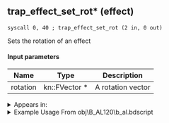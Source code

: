 ## trap_effect_set_rot* (effect)

`syscall 0, 40 ; trap_effect_set_rot (2 in, 0 out)`

Sets the rotation of an effect

#### Input parameters
| Name | Type | Description
|------|------|------------
| rotation   | kn::FVector *   | A rotation vector




<details>
	<summary>Appears in:</summary>
| filename | Entity (obj)
|----------|-------------
| obj\B_AL120\b_al.bdscript       | ((B) Blizzard Lord’s ice spikes)          
| obj\M_EX950\m_ex.bdscript       | ((M) Gambler)          
| obj\P_EX330\p_ex.bdscript       | ((P) Peter Pan)          

</details>

<details>
	<summary>Example Usage From obj\B_AL120\b_al.bdscript</summary>
```
L2453:
 popToSp 0
 pushFromPSpVal 0
 syscall 1, 98 ; trap_obj_step_pos (1 in, 1 out)
 memcpyToSp 16, 32
 pushFromPSp 32
 memcpyToSpVal 16, 32
 pushFromPSpVal 0
 pushImm 5
 pushImm 0
 pushImm 0
 syscall 1, 21 ; trap_obj_effect_start (4 in, 1 out)
 popToSpVal 64
 pushFromPSp 16
 pushImmf 0.8
 pushImmf 1
 syscall 0, 18 ; trap_random_range (2 in, 1 out)
 pushImmf 0.8
 pushImmf 1
 syscall 0, 18 ; trap_random_range (2 in, 1 out)
 pushImmf 0.8
 pushImmf 1
 syscall 0, 18 ; trap_random_range (2 in, 1 out)
 pushImmf 1
 gosub 12, L2579
 pushFromFSpVal 64
 pushFromPSp 16
 syscall 0, 39 ; trap_effect_set_scale (2 in, 0 out)
 pushFromPSp 16
 pushImmf 0
 pushImmf 6.283185
 syscall 0, 17 ; trap_random_getf (1 in, 1 out)
 pushImmf 0
 pushImmf 1
 gosub 12, L2579
 pushFromFSpVal 64
 pushFromPSp 16
 syscall 0, 40 ; trap_effect_set_rot (2 in, 0 out)
 pushFromPSpVal 0
 pushImm 1308
 pushImm -1
 pushImm 0
 syscall 2, 10 ; trap_attack_new (4 in, 1 out)
 popToSpVal 68
 pushFromFSpVal 68
 pushImmf 100
 pushImmf 200
 syscall 2, 11 ; trap_attack_set_radius (3 in, 0 out)
 pushImm 0
 popToSpVal 80
 pushImm 0
 popToSpVal 84
 ret
```
</details>

